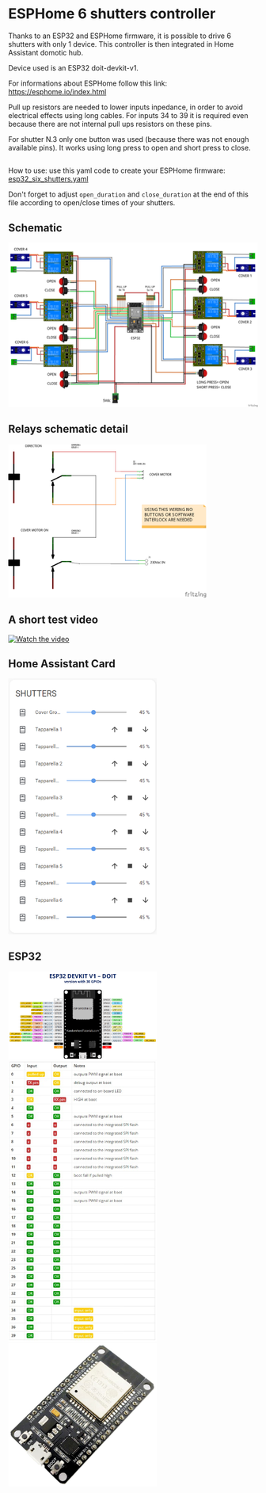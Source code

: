# ESPHome 6 shutters controller

Thanks to an ESP32 and ESPHome firmware, it is possible to drive 6 shutters with only 1 device. This controller is then integrated in Home Assistant domotic hub.

Device used is an ESP32 doit-devkit-v1.

For informations about ESPHome follow this link: https://esphome.io/index.html

Pull up resistors are needed to lower inputs inpedance, in order to avoid electrical effects using long cables. For inputs 34 to 39 it is required even because there are not internal pull ups resistors on these pins.

For shutter N.3 only one button was used (because there was not enough available pins). It works using long press to open and short press to close.
##
How to use: use this yaml code to create your ESPHome firmware: [esp32_six_shutters.yaml](https://github.com/Gio-dot/Six-shutters-ESP32-controller/blob/master/esp32_six_shutters.yaml)

Don't forget to adjust `open_duration` and `close_duration` at the end of this file according to open/close times of your shutters.
## Schematic
![Schematic](https://github.com/Gio-dot/Six-shutters-ESP32-controller/blob/master/img/ESP32-ESPhome-SHUTTERS_bb.png)

## Relays schematic detail
<img src="https://github.com/Gio-dot/Six-shutters-ESP32-controller/blob/master/img/ESP32-ESPhome-shutters%20relays_schem.png" width="400">

## A short test video
[![Watch the video](https://i9.ytimg.com/vi/tXZTDXVnUaA/mq2.jpg?sqp=CNmq1vQF&rs=AOn4CLDL7M_q2f9vk05kiKEQYxylnUY5xw)](https://youtu.be/tXZTDXVnUaA)

## Home Assistant Card
<img src="https://github.com/Gio-dot/Six-shutters-ESP32-controller/blob/master/img/2020-04-14%2015_17_17-Panoramica%20-%20Home%20Assistant.png" width="300">

## ESP32 
<img src="https://github.com/Gio-dot/Six-shutters-ESP32-controller/blob/master/img/ESP32-DOIT-DEVKIT-V1-Board-Pinout-30-GPIOs-Copy.png" width="300">
<img src="https://github.com/Gio-dot/Six-shutters-ESP32-controller/blob/master/img/ESP32%20IO.jpg" width="300">
<img src="https://github.com/Gio-dot/Six-shutters-ESP32-controller/blob/master/img/2020-04-14%2014_53_35-SeeKool%20ESP8266%20ESP32%20ESP-32S%20Scheda%20di%20Sviluppo%20per%20Arduino%2C%202.4GHz%20WiFi%20%2B%20Blue.png" width="300">

